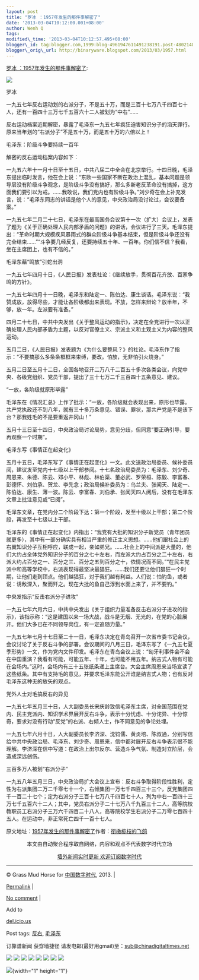 ```yaml
--- 
layout: post 
title: "罗冰 ：1957年发生的那件事解密了" 
date: '2013-03-04T10:12:00.001+08:00' 
author: Wenh Q
tags:
modified\_time: '2013-03-04T10:12:57.495+08:00' 
blogger\_id: tag:blogger.com,1999:blog-4961947611491238191.post-4802148765577914004
blogger\_orig\_url: http://binaryware.blogspot.com/2013/03/1957.html
---
```

[罗冰
：1957年发生的那件事解密了](http://feedproxy.google.com/~r/chinagfwblog/~3/1Sd5t8ff_Qs/):

![](http://s2.sinaimg.cn/bmiddle/633ec415gb2d7896dd6a1&690)

罗冰

一九五七年反右运动划的右派分子，不是五十万，而是三百十七万八千四百七十人，还有一百四十三万七千五百六十二人被划为“中右”……

反右运动档案近期解密，暴露了毛泽东一九五七年疯狂迫害知识分子的滔天罪行。原来当年划的“右派分子”不是五十万，而是五十万的六倍以上！

毛泽东：阶级斗争要持续一百年

解密的反右运动档案内容如下：

一九五六年十一月十日至十五日，中共八届二中全会在北京举行。十四日晚，毛泽东提出临时发言，他在会上说：“东欧一些国家不断在政治上混乱，基本问题是领导层没有阶级斗争观念，是阶级斗争没有搞好，那么多新老反革命没有搞掉，这方面我们要引以为戒。……我敢说，我们党内也有阶级斗争。”刘少奇在会上补充发言，说：“毛泽东同志的讲话是他个人的意见，中央政治局没讨论过，会议要备案。”

一九五七年二月二十七日，毛泽东在最高国务会议第十一次（扩大）会议上，发表了题为《关于正确处理人民内部矛盾的问题》的讲话，会议进行了三天。毛泽东提出：“革命时期大规模疾风暴雨式的群众阶级斗争基本结束，但是阶级斗争还没有完全结束……”“斗争要几经反复，还要持续五十年、一百年。你们信不信？我看，坐在主席团上，也有不信的。”

毛泽东藉“鸣放”引蛇出洞

一九五七年四月十日，《人民日报》发表社论：《继续放手，贯彻百花齐放、百家争鸣的方针》。

一九五七年四月十一日晚，毛泽东和陆定一、陈伯达、康生谈话。毛泽东说：“我赞成放，放得尽些，才能让各阶级都出来表现。不放，怎样来辩论？放半年，不够，放一年。左派要有准备。”

四月二十七日，中共中央发出《关于整风运动的指示》，决定在全党进行一次以正确处理人民内部矛盾为主题，以反对官僚主义、宗派主义和主观主义为内容的整风运动。

五月二日，《人民日报》发表题为《为什么要整风？》的社论。毛泽东作了指示：“不要搞那么多条条框框来束缚，要改。怕放，无非怕引火烧身。”

五月二日至五月十二日，全国各地召开二万八千二百五十多次各类会议，向党中央、各级党组织、党员干部，提出了三十七万二千三百四十五条意见、建议。

“一放，各阶级就原形毕露”

毛泽东在《情况汇总》上作了批示：“一放，各阶级就会表现出来，原形也毕露。共产党执政还不到八年，就有三十多万条意见、错误、罪状，那共产党是不是该下台？那我姓毛的不是要重返井冈山！”

五月十三日至十四日，中央政治局讨论局势，意见分歧，但同意“要正确引导，要再观察一个时期”。

毛泽东写《事情正在起变化》

五月十五日，毛泽东写了《事情正在起变化》一文。此文送政治局委员、候补委员阅，建议发至党内十七级以上干部参阅。十七名政治局委员为：毛泽东、刘少奇、周恩来、朱德、陈云、邓小平、林彪、林伯渠、董必武、罗荣桓、陈毅、李富春、彭德怀、刘伯承、贺龙、李先念；政治局候补委员为：乌兰夫、张闻天、陆定一、陈伯达、康生、薄一波。陈云、李富春、刘伯承、张闻天四人阅后，没有在毛泽东文章上批注意见或“已阅”。

毛泽东文章，在党内分二个阶段下达：第一个阶段，发至十级以上干部；第二个阶段，再发至十七级以上干部。

毛泽东的《事情正在起变化》内指出：“我党有大批的知识分子新党员（青年团员就更多），其中有一部分确实具有相当严重的修正主义思想。……他们跟社会上的右翼知识分子互相呼应，联成一起，亲如弟兄。……社会上的中间派是大量的，他们大约占全体党外知识分子的百分之七十左右，而左派大约占百分之二十左右，右派大约占百分之一、百分之三、百分之五到百分之十，依情况而不同。”“在民主党派中和高等学校中，右派表现得最坚决最猖狂。……我们还要让他们猖狂一个时期，让他们走到顶点。他们越猖狂，对于我们越有利益。人们说：怕钓鱼，或者说：诱敌深入，聚而歼之。现在大批的鱼自己浮到水面上来了，并不要钓。”

中央发指示“反击右派分子进攻”

一九五七年六月六日，中共中央发出《关于组织力量准备反击右派分子进攻的指示》，该指示称：“这是建国以来一场大战，战斗是无烟、无光的，在党的心脏展开。他们大多已在不同领导岗位，有一定追随力量。”

一九五七年七月十七日至二十一日，毛泽东决定在青岛召开一次省市委书记会议，会议讨论了关于反右斗争的部署。会议期间的八月三日，毛泽东写了《一九五七夏季形势》一文，作为党内文件印发。毛泽东在青岛会议上说：“匈牙利事件会不会在中国重演？我看有可能，可能五年、十年，也可能不用五年。纳吉式人物有可能在会场内。”这时，会场内有三十五张纸条递上主席台。大会主席周恩来当场宣读了这些纸条。其中有支持毛的意见，并要求毛泽东能公开谁是纳吉式人物；也有反对毛泽东这种无的放矢的观点。

党外人士对毛搞反右的异见

一九五七年五月三十日，人大副委员长宋庆龄致信毛泽东主席，对全国范围在党内、民主党派内、知识学术界展开反右斗争，表示十分忧虑、十分诧异、十分惊奇，要求对没有行动“反党”的右派、右倾人士，作不同意见的争论处埋。

一九五七年六月十日，人大副委员长李济深、沈钧儒、黄炎培、陈叔通，分别写信给中共中央政治局、毛泽东、刘少奇、周恩来，信中都对展开反右斗争表示很不能理解。李济深在信中写道：在政治上出尔反尔、营造斗争气氛、制造对立阶层，会造成深远创伤。

三百多万人被划“右派分子”

一九五八年五月三日，中央政治局扩大会议上宣布：反右斗争取得阶段性胜利，定性为右派集团二万二千零七十一个，右倾集团一万七千四百三十三个，反党集团四千一百二十七个；定为右派分子三百十七万八千四百七十人，列为中右一百四十三万七千五百六十二人；其中，党员右派分子二十七万八千九百三十二人，高等院校教职员工右派分子三万六千四百二十八人，高等院校学生右派分子二万零七百四十五人。在运动中，非正常死亡四千一百十七人。

原文地址：[1957年发生的那件事解密了](http://blog.sina.com.cn/s/blog_633ec4150102dx0l.html "1957年发生的那件事解密了")作者：[衔橄榄枝的飞鸽](http://blog.sina.com.cn/u/1665057813 "衔橄榄枝的飞鸽")

<div align="center">

本文由自动聚合程序取自网络，内容和观点不代表数字时代立场

[墙外新闻实时更新 欢迎订阅数字时代](http://eepurl.com/msuvD)










</div>

------------------------------------------------------------------------

© Grass Mud Horse for [中国数字时代](https://meilizhongguo.biz/chinese),
2013. |

[Permalink](https://meilizhongguo.biz/chinese/2013/02/%e8%bd%ac%e8%bd%bd1957%e5%b9%b4%e5%8f%91%e7%94%9f%e7%9a%84%e9%82%a3%e4%bb%b6%e4%ba%8b%e8%a7%a3%e5%af%86%e4%ba%86/)
|

[No
comment](https://meilizhongguo.biz/chinese/2013/02/%e8%bd%ac%e8%bd%bd1957%e5%b9%b4%e5%8f%91%e7%94%9f%e7%9a%84%e9%82%a3%e4%bb%b6%e4%ba%8b%e8%a7%a3%e5%af%86%e4%ba%86/#comments)
|

Add to

[del.icio.us](http://del.icio.us/post?url=https://meilizhongguo.biz/chinese/2013/02/%e8%bd%ac%e8%bd%bd1957%e5%b9%b4%e5%8f%91%e7%94%9f%e7%9a%84%e9%82%a3%e4%bb%b6%e4%ba%8b%e8%a7%a3%e5%af%86%e4%ba%86/&title=%E7%BD%97%E5%86%B0%20%EF%BC%9A1957%E5%B9%B4%E5%8F%91%E7%94%9F%E7%9A%84%E9%82%A3%E4%BB%B6%E4%BA%8B%E8%A7%A3%E5%AF%86%E4%BA%86)





Post tags:
[反右](https://meilizhongguo.biz/chinese/tag/%e5%8f%8d%e5%8f%b3/?category=18271),
[毛泽东](https://meilizhongguo.biz/chinese/tag/%e6%af%9b%e6%b3%bd%e4%b8%9c/?category=18271)



订靠谱新闻 获穿墙捷径
请发电邮(最好用gmail)至：sub@chinadigitaltimes.net





<div>

[![](http://feeds.feedburner.com/~ff/chinagfwblog?d=yIl2AUoC8zA)](http://feeds.feedburner.com/~ff/chinagfwblog?a=1Sd5t8ff_Qs:TBKaK6fS904:yIl2AUoC8zA)
[![](http://feeds.feedburner.com/~ff/chinagfwblog?i=1Sd5t8ff_Qs:TBKaK6fS904:-BTjWOF_DHI)](http://feeds.feedburner.com/~ff/chinagfwblog?a=1Sd5t8ff_Qs:TBKaK6fS904:-BTjWOF_DHI)
[![](http://feeds.feedburner.com/~ff/chinagfwblog?i=1Sd5t8ff_Qs:TBKaK6fS904:F7zBnMyn0Lo)](http://feeds.feedburner.com/~ff/chinagfwblog?a=1Sd5t8ff_Qs:TBKaK6fS904:F7zBnMyn0Lo)
[![](http://feeds.feedburner.com/~ff/chinagfwblog?i=1Sd5t8ff_Qs:TBKaK6fS904:V_sGLiPBpWU)](http://feeds.feedburner.com/~ff/chinagfwblog?a=1Sd5t8ff_Qs:TBKaK6fS904:V_sGLiPBpWU)
[![](http://feeds.feedburner.com/~ff/chinagfwblog?d=qj6IDK7rITs)](http://feeds.feedburner.com/~ff/chinagfwblog?a=1Sd5t8ff_Qs:TBKaK6fS904:qj6IDK7rITs)
[![](http://feeds.feedburner.com/~ff/chinagfwblog?d=l6gmwiTKsz0)](http://feeds.feedburner.com/~ff/chinagfwblog?a=1Sd5t8ff_Qs:TBKaK6fS904:l6gmwiTKsz0)
[![](http://feeds.feedburner.com/~ff/chinagfwblog?i=1Sd5t8ff_Qs:TBKaK6fS904:gIN9vFwOqvQ)](http://feeds.feedburner.com/~ff/chinagfwblog?a=1Sd5t8ff_Qs:TBKaK6fS904:gIN9vFwOqvQ)
[![](http://feeds.feedburner.com/~ff/chinagfwblog?d=TzevzKxY174)](http://feeds.feedburner.com/~ff/chinagfwblog?a=1Sd5t8ff_Qs:TBKaK6fS904:TzevzKxY174)

</div>

![](http://feeds.feedburner.com/~r/chinagfwblog/~4/1Sd5t8ff_Qs){width="1"
height="1"}
